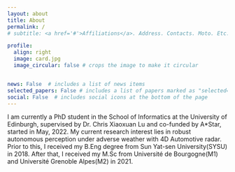 ```yaml
---
layout: about
title: About
permalink: /
# subtitle: <a href='#'>Affiliations</a>. Address. Contacts. Moto. Etc.

profile:
  align: right
  image: card.jpg
  image_circular: false # crops the image to make it circular


news: False  # includes a list of news items
selected_papers: False # includes a list of papers marked as "selected={true}"
social: False  # includes social icons at the bottom of the page
---
```


I am currently a PhD student in the School of Informatics at the University of Edinburgh, supervised by Dr. Chris Xiaoxuan Lu and co-funded by A*Star, started in May, 2022. My current research interest lies in robust autonomous perception under adverse weather with 4D Automotive radar. Prior to this, I received my B.Eng degree from Sun Yat-sen University(SYSU) in 2018. After that, I received my M.Sc from Université de Bourgogne(M1) and Université Grenoble Alpes(M2) in 2021.


<a href="https://github.com/DJNing"><i class="fab fa-github fa-3x"></i>
<a href="mailto:jianning.deng@ed.ac.uk"><i class="fas fa-envelope fa-3x"></i>
<a href="https://orcid.org/0000-0003-2096-4176"><i class="fab fa-orcid fa-3x"></i>


